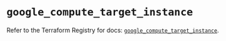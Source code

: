 # `google_compute_target_instance`

Refer to the Terraform Registry for docs: [`google_compute_target_instance`](https://registry.terraform.io/providers/hashicorp/google/6.44.0/docs/resources/compute_target_instance).
